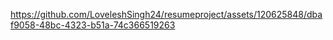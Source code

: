 


https://github.com/LoveleshSingh24/resumeproject/assets/120625848/dbaf9058-48bc-4323-b51a-74c366519263

